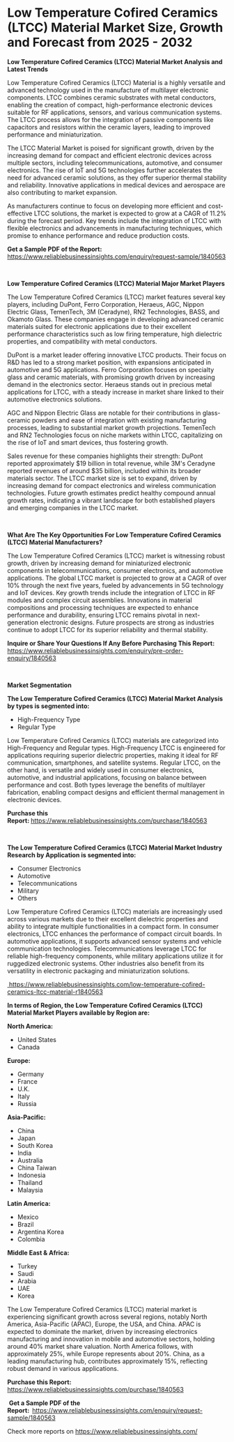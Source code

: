 <p><h1>Low Temperature Cofired Ceramics (LTCC) Material Market Size, Growth and Forecast from 2025 - 2032</h1></p><p><strong>Low Temperature Cofired Ceramics (LTCC) Material Market Analysis and Latest Trends</strong></p>
<p><p>Low Temperature Cofired Ceramics (LTCC) Material is a highly versatile and advanced technology used in the manufacture of multilayer electronic components. LTCC combines ceramic substrates with metal conductors, enabling the creation of compact, high-performance electronic devices suitable for RF applications, sensors, and various communication systems. The LTCC process allows for the integration of passive components like capacitors and resistors within the ceramic layers, leading to improved performance and miniaturization.</p><p>The LTCC Material Market is poised for significant growth, driven by the increasing demand for compact and efficient electronic devices across multiple sectors, including telecommunications, automotive, and consumer electronics. The rise of IoT and 5G technologies further accelerates the need for advanced ceramic solutions, as they offer superior thermal stability and reliability. Innovative applications in medical devices and aerospace are also contributing to market expansion.</p><p>As manufacturers continue to focus on developing more efficient and cost-effective LTCC solutions, the market is expected to grow at a CAGR of 11.2% during the forecast period. Key trends include the integration of LTCC with flexible electronics and advancements in manufacturing techniques, which promise to enhance performance and reduce production costs.</p></p>
<p><strong>Get a Sample PDF of the Report:&nbsp;</strong> <a href="https://www.reliablebusinessinsights.com/enquiry/request-sample/1840563?utm_campaign=2199&utm_medium=2&utm_source=Github&utm_content=ia&utm_term=03022025&utm_id=low-temperature-cofired-ceramics-ltcc-material">https://www.reliablebusinessinsights.com/enquiry/request-sample/1840563</a></p>
<p>&nbsp;</p>
<p><strong>Low Temperature Cofired Ceramics (LTCC) Material Major Market Players</strong></p>
<p><p>The Low Temperature Cofired Ceramics (LTCC) market features several key players, including DuPont, Ferro Corporation, Heraeus, AGC, Nippon Electric Glass, TemenTech, 3M (Ceradyne), RN2 Technologies, BASS, and Okamoto Glass. These companies engage in developing advanced ceramic materials suited for electronic applications due to their excellent performance characteristics such as low firing temperature, high dielectric properties, and compatibility with metal conductors.</p><p>DuPont is a market leader offering innovative LTCC products. Their focus on R&D has led to a strong market position, with expansions anticipated in automotive and 5G applications. Ferro Corporation focuses on specialty glass and ceramic materials, with promising growth driven by increasing demand in the electronics sector. Heraeus stands out in precious metal applications for LTCC, with a steady increase in market share linked to their automotive electronics solutions.</p><p>AGC and Nippon Electric Glass are notable for their contributions in glass-ceramic powders and ease of integration with existing manufacturing processes, leading to substantial market growth projections. TemenTech and RN2 Technologies focus on niche markets within LTCC, capitalizing on the rise of IoT and smart devices, thus fostering growth.</p><p>Sales revenue for these companies highlights their strength: DuPont reported approximately $19 billion in total revenue, while 3M's Ceradyne reported revenues of around $35 billion, included within its broader materials sector. The LTCC market size is set to expand, driven by increasing demand for compact electronics and wireless communication technologies. Future growth estimates predict healthy compound annual growth rates, indicating a vibrant landscape for both established players and emerging companies in the LTCC market.</p></p>
<p>&nbsp;</p>
<p><strong>What Are The Key Opportunities For Low Temperature Cofired Ceramics (LTCC) Material Manufacturers?</strong></p>
<p><p>The Low Temperature Cofired Ceramics (LTCC) market is witnessing robust growth, driven by increasing demand for miniaturized electronic components in telecommunications, consumer electronics, and automotive applications. The global LTCC market is projected to grow at a CAGR of over 10% through the next five years, fueled by advancements in 5G technology and IoT devices. Key growth trends include the integration of LTCC in RF modules and complex circuit assemblies. Innovations in material compositions and processing techniques are expected to enhance performance and durability, ensuring LTCC remains pivotal in next-generation electronic designs. Future prospects are strong as industries continue to adopt LTCC for its superior reliability and thermal stability.</p></p>
<p><strong>Inquire or Share Your Questions If Any Before Purchasing This Report:</strong> <a href="https://www.reliablebusinessinsights.com/enquiry/pre-order-enquiry/1840563?utm_campaign=2199&utm_medium=2&utm_source=Github&utm_content=ia&utm_term=03022025&utm_id=low-temperature-cofired-ceramics-ltcc-material">https://www.reliablebusinessinsights.com/enquiry/pre-order-enquiry/1840563</a></p>
<p>&nbsp;</p>
<p><strong>Market Segmentation</strong></p>
<p><strong>The Low Temperature Cofired Ceramics (LTCC) Material Market Analysis by types is segmented into:</strong></p>
<p><ul><li>High-Frequency Type</li><li>Regular Type</li></ul></p>
<p><p>Low Temperature Cofired Ceramics (LTCC) materials are categorized into High-Frequency and Regular types. High-Frequency LTCC is engineered for applications requiring superior dielectric properties, making it ideal for RF communication, smartphones, and satellite systems. Regular LTCC, on the other hand, is versatile and widely used in consumer electronics, automotive, and industrial applications, focusing on balance between performance and cost. Both types leverage the benefits of multilayer fabrication, enabling compact designs and efficient thermal management in electronic devices.</p></p>
<p><strong>Purchase this Report:&nbsp;</strong><a href="https://www.reliablebusinessinsights.com/purchase/1840563?utm_campaign=2199&utm_medium=2&utm_source=Github&utm_content=ia&utm_term=03022025&utm_id=low-temperature-cofired-ceramics-ltcc-material">https://www.reliablebusinessinsights.com/purchase/1840563</a></p>
<p>&nbsp;</p>
<p><strong>The Low Temperature Cofired Ceramics (LTCC) Material Market Industry Research by Application is segmented into:</strong></p>
<p><ul><li>Consumer Electronics</li><li>Automotive</li><li>Telecommunications</li><li>Military</li><li>Others</li></ul></p>
<p><p>Low Temperature Cofired Ceramics (LTCC) materials are increasingly used across various markets due to their excellent dielectric properties and ability to integrate multiple functionalities in a compact form. In consumer electronics, LTCC enhances the performance of compact circuit boards. In automotive applications, it supports advanced sensor systems and vehicle communication technologies. Telecommunications leverage LTCC for reliable high-frequency components, while military applications utilize it for ruggedized electronic systems. Other industries also benefit from its versatility in electronic packaging and miniaturization solutions.</p></p>
<p><a href="https://www.reliablebusinessinsights.com/low-temperature-cofired-ceramics-ltcc-material-r1840563?utm_campaign=2199&utm_medium=2&utm_source=Github&utm_content=ia&utm_term=03022025&utm_id=low-temperature-cofired-ceramics-ltcc-material">&nbsp;https://www.reliablebusinessinsights.com/low-temperature-cofired-ceramics-ltcc-material-r1840563</a></p>
<p><strong>In terms of Region, the Low Temperature Cofired Ceramics (LTCC) Material Market Players available by Region are:</strong></p>
<p>
    <p> <strong> North America: </strong>
        <ul>
            <li>United States</li>
            <li>Canada</li>
        </ul>
        </p> 
    <p> <strong> Europe: </strong>
        <ul>
            <li>Germany</li>
            <li>France</li>
            <li>U.K.</li>
            <li>Italy</li>
            <li>Russia</li>
        </ul>
        </p> 
    <p> <strong> Asia-Pacific: </strong>
        <ul>
            <li>China</li>
            <li>Japan</li>
            <li>South Korea</li>
            <li>India</li>
            <li>Australia</li>
            <li>China Taiwan</li>
            <li>Indonesia</li>
            <li>Thailand</li>
            <li>Malaysia</li>
        </ul>
        </p> 
    <p> <strong> Latin America: </strong>
        <ul>
            <li>Mexico</li>
            <li>Brazil</li>
            <li>Argentina Korea</li>
            <li>Colombia</li>
        </ul>
        </p> 
    <p> <strong> Middle East & Africa: </strong>
        <ul>
            <li>Turkey</li>
            <li>Saudi</li>
            <li>Arabia</li>
            <li>UAE</li>
            <li>Korea</li>
        </ul>
    </p>
    </p>
<p><p>The Low Temperature Cofired Ceramics (LTCC) material market is experiencing significant growth across several regions, notably North America, Asia-Pacific (APAC), Europe, the USA, and China. APAC is expected to dominate the market, driven by increasing electronics manufacturing and innovation in mobile and automotive sectors, holding around 40% market share valuation. North America follows, with approximately 25%, while Europe represents about 20%. China, as a leading manufacturing hub, contributes approximately 15%, reflecting robust demand in various applications.</p></p>
<p><strong>Purchase this Report: </strong><a href="https://www.reliablebusinessinsights.com/purchase/1840563?utm_campaign=2199&utm_medium=2&utm_source=Github&utm_content=ia&utm_term=03022025&utm_id=low-temperature-cofired-ceramics-ltcc-material">https://www.reliablebusinessinsights.com/purchase/1840563</a></p>
<p>&nbsp;<strong>Get a Sample PDF of the Report:&nbsp;&nbsp;</strong><a href="https://www.reliablebusinessinsights.com/enquiry/request-sample/1840563?utm_campaign=2199&utm_medium=2&utm_source=Github&utm_content=ia&utm_term=03022025&utm_id=low-temperature-cofired-ceramics-ltcc-material">https://www.reliablebusinessinsights.com/enquiry/request-sample/1840563</a></p>
<p><strong></strong></p>
<p>Check more reports on <a href="https://www.reliablebusinessinsights.com/?utm_campaign=2199&utm_medium=2&utm_source=Github&utm_content=ia&utm_term=03022025&utm_id=low-temperature-cofired-ceramics-ltcc-material">https://www.reliablebusinessinsights.com/</a></p>